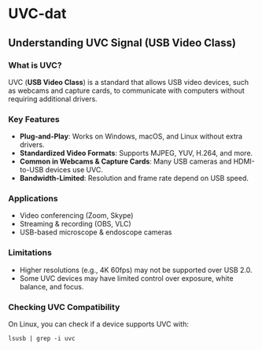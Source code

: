 
# UVC-dat

## Understanding UVC Signal (USB Video Class)

### What is UVC?
UVC (**USB Video Class**) is a standard that allows USB video devices, such as webcams and capture cards, to communicate with computers without requiring additional drivers.

### Key Features
- **Plug-and-Play**: Works on Windows, macOS, and Linux without extra drivers.
- **Standardized Video Formats**: Supports MJPEG, YUV, H.264, and more.
- **Common in Webcams & Capture Cards**: Many USB cameras and HDMI-to-USB devices use UVC.
- **Bandwidth-Limited**: Resolution and frame rate depend on USB speed.

### Applications
- Video conferencing (Zoom, Skype)
- Streaming & recording (OBS, VLC)
- USB-based microscope & endoscope cameras

### Limitations
- Higher resolutions (e.g., 4K 60fps) may not be supported over USB 2.0.
- Some UVC devices may have limited control over exposure, white balance, and focus.

### Checking UVC Compatibility

On Linux, you can check if a device supports UVC with:

    lsusb | grep -i uvc